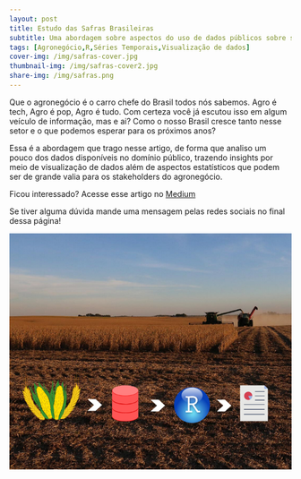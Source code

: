 ```yaml
---
layout: post
title: Estudo das Safras Brasileiras
subtitle: Uma abordagem sobre aspectos do uso de dados públicos sobre safras, passando por etapas como limpeza, formatação e deploy.
tags: [Agronegócio,R,Séries Temporais,Visualização de dados]
cover-img: /img/safras-cover.jpg
thumbnail-img: /img/safras-cover2.jpg
share-img: /img/safras.png
---
```


Que o agronegócio é o carro chefe do Brasil todos nós sabemos. Agro é tech, Agro é pop, Agro é tudo. Com certeza você já escutou isso em algum veículo de informação, mas e ai? Como o nosso Brasil cresce tanto nesse setor e o que podemos esperar para os próximos anos?

Essa é a abordagem que trago nesse artigo, de forma que analiso um pouco dos dados disponíveis no domínio público, trazendo insights por meio de visualização de dados além de aspectos estatísticos que podem ser de grande valia para os stakeholders do agronegócio.

Ficou interessado? Acesse esse artigo no [Medium](https://medium.com/@matheusduzzi/estudo-das-safras-brasileiras-4ac1c52608cb)

Se tiver alguma dúvida mande uma mensagem pelas redes sociais no final dessa página!

<img src="/img/safras.png" alt="safras" align="center"/>




